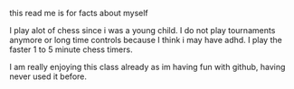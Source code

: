 this read me is for facts about myself

I play alot of chess since i was a young child. I do not play tournaments anymore or long time controls because I think i may have adhd. I play the faster 1 to 5 minute chess timers.

I am really enjoying this class already as im having fun with github, having never used it before.
